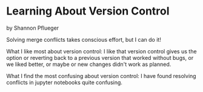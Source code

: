 # Learning About Version Control
by Shannon Pflueger

Solving merge conflicts takes conscious effort, but I can do it!

What I like most about version control:
I like that version control gives us the option or reverting back to a previous version that worked without bugs, 
or we liked better, or maybe or new changes didn't work as planned.

What I find the most confusing about version control:
I have found resolving conflicts in jupyter notebooks quite confusing. 